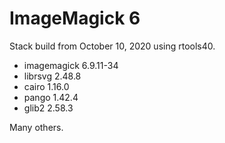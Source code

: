 # ImageMagick 6

Stack build from October 10, 2020 using rtools40.

 - imagemagick 6.9.11-34
 - librsvg 2.48.8
 - cairo 1.16.0
 - pango 1.42.4
 - glib2 2.58.3

Many others.
